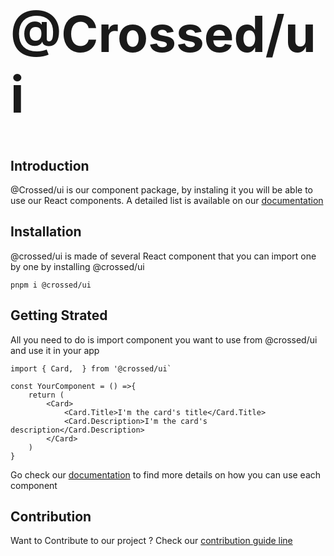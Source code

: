 <h1 style="border-bottom: 0; font-size: 5rem; ">@Crossed/ui</h1>

## Introduction

@Crossed/ui is our component package, by instaling it you will be able to use our React components.
A detailed list is available on our [documentation](https://paymium.github.io/crossed/ui/Card)

## Installation

@crossed/ui is made of several React component that you can import one by one by installing @crossed/ui

```
pnpm i @crossed/ui
```

## Getting Strated

All you need to do is import component you want to use from @crossed/ui and use it in your app

```
import { Card,  } from '@crossed/ui`

const YourComponent = () =>{
    return (
        <Card>
            <Card.Title>I'm the card's title</Card.Title>
            <Card.Description>I'm the card's description</Card.Description>
        </Card>
    )
}
```

Go check our [documentation](https://paymium.github.io/crossed/ui/Card) to find more details on how you can use each component

## Contribution

Want to Contribute to our project ? Check our [contribution guide line](link)
